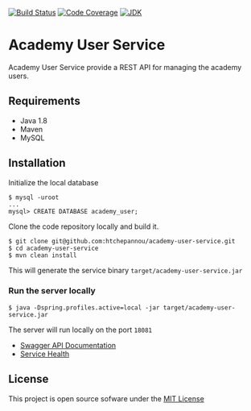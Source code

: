 [![Build Status](https://travis-ci.org/htchepannou/academy-user-service.svg?branch=master)](https://travis-ci.org/htchepannou/academy-user-service)
[![Code Coverage](https://img.shields.io/codecov/c/github/htchepannou/academy-user-service/master.svg)](https://codecov.io/github/htchepannou/academy-user-service?branch=master)
[![JDK](https://img.shields.io/badge/jdk-1.8-brightgreen.svg)](http://www.oracle.com/technetwork/java/javase/downloads/jdk7-downloads-1880260.html)

# Academy User Service
Academy User Service provide a REST API for managing the academy users.

## Requirements
- Java 1.8
- Maven
- MySQL

## Installation
Initialize the local database
```
$ mysql -uroot
...
mysql> CREATE DATABASE academy_user;
```

Clone the code repository locally and build it.
```
$ git clone git@github.com:htchepannou/academy-user-service.git
$ cd academy-user-service
$ mvn clean install
```

This will generate the service binary ``target/academy-user-service.jar``

### Run the server locally
```
$ java -Dspring.profiles.active=local -jar target/academy-user-service.jar
```
The server will run locally on the port `18081`
- [Swagger API Documentation](http://localhost:18081/swagger-ui.html) 
- [Service Health](http://localhost:18081/health) 

## License
This project is open source sofware under the [MIT License](https://opensource.org/licenses/MIT)
